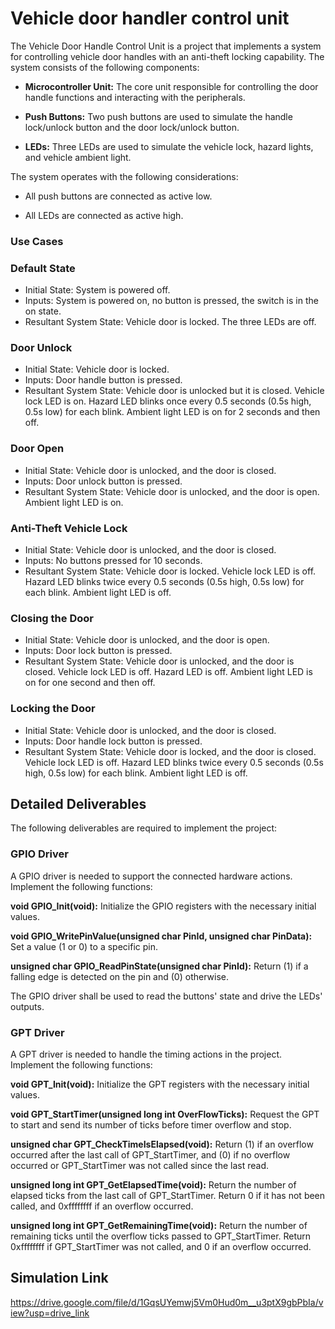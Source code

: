 # Vehicle door handler control unit 
The Vehicle Door Handle Control Unit is a project that implements a system for controlling vehicle door handles with an anti-theft locking capability. The system consists of the following components:

* **Microcontroller Unit:** The core unit responsible for controlling the door handle functions and interacting with the peripherals.

* **Push Buttons:** Two push buttons are used to simulate the handle lock/unlock button and the door lock/unlock button.

* **LEDs:** Three LEDs are used to simulate the vehicle lock, hazard lights, and vehicle ambient light.

The system operates with the following considerations:

* All push buttons are connected as active low.

* All LEDs are connected as active high.


### Use Cases

### Default State
* Initial State: System is powered off.
* Inputs: System is powered on, no button is pressed, the switch is in the on state.
* Resultant System State: Vehicle door is locked. The three LEDs are off.

### Door Unlock
* Initial State: Vehicle door is locked.
* Inputs: Door handle button is pressed.
* Resultant System State: Vehicle door is unlocked but it is closed. Vehicle lock LED is on. Hazard LED blinks once every 0.5 seconds (0.5s high, 0.5s low) for each blink. Ambient light LED is on for 2 seconds and then off.

### Door Open
* Initial State: Vehicle door is unlocked, and the door is closed.
* Inputs: Door unlock button is pressed.
* Resultant System State: Vehicle door is unlocked, and the door is open. Ambient light LED is on.

### Anti-Theft Vehicle Lock
* Initial State: Vehicle door is unlocked, and the door is closed.
* Inputs: No buttons pressed for 10 seconds.
* Resultant System State: Vehicle door is locked. Vehicle lock LED is off. Hazard LED blinks twice every 0.5 seconds (0.5s high, 0.5s low) for each blink. Ambient light LED is off.

### Closing the Door
* Initial State: Vehicle door is unlocked, and the door is open.
* Inputs: Door lock button is pressed.
* Resultant System State: Vehicle door is unlocked, and the door is closed. Vehicle lock LED is off. Hazard LED is off. Ambient light LED is on for one second and then off.

### Locking the Door
* Initial State: Vehicle door is unlocked, and the door is closed.
* Inputs: Door handle lock button is pressed.
* Resultant System State: Vehicle door is locked, and the door is closed. Vehicle lock LED is off. Hazard LED blinks twice every 0.5 seconds (0.5s high, 0.5s low) for each blink. Ambient light LED is off.

## Detailed Deliverables
The following deliverables are required to implement the project:

### GPIO Driver
A GPIO driver is needed to support the connected hardware actions. Implement the following functions:

**void GPIO_Init(void):** Initialize the GPIO registers with the necessary initial values.

**void GPIO_WritePinValue(unsigned char PinId, unsigned char PinData):** Set a value (1 or 0) to a specific pin.

**unsigned char GPIO_ReadPinState(unsigned char PinId):** Return (1) if a falling edge is detected on the pin and (0) otherwise.

The GPIO driver shall be used to read the buttons' state and drive the LEDs' outputs.

### GPT Driver
A GPT driver is needed to handle the timing actions in the project. Implement the following functions:

**void GPT_Init(void):** Initialize the GPT registers with the necessary initial values.

**void GPT_StartTimer(unsigned long int OverFlowTicks):** Request the GPT to start and send its number of ticks before timer overflow and stop.

**unsigned char GPT_CheckTimeIsElapsed(void):** Return (1) if an overflow occurred after the last call of GPT_StartTimer, and (0) if no overflow occurred or GPT_StartTimer was not called since the last read.

**unsigned long int GPT_GetElapsedTime(void):** Return the number of elapsed ticks from the last call of GPT_StartTimer. Return 0 if it has not been called, and 0xffffffff if an overflow occurred.

**unsigned long int GPT_GetRemainingTime(void):** Return the number of remaining ticks until the overflow ticks passed to GPT_StartTimer. Return 0xffffffff if GPT_StartTimer was not called, and 0 if an overflow occurred.

## Simulation Link
https://drive.google.com/file/d/1GqsUYemwj5Vm0Hud0m__u3ptX9gbPbIa/view?usp=drive_link
